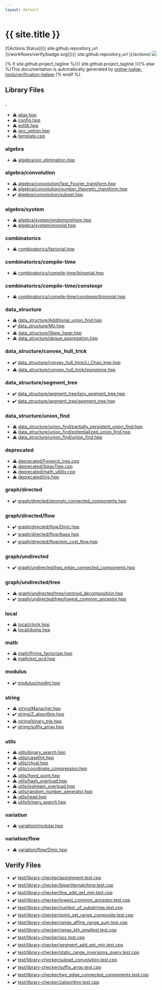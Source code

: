```yaml
---
layout: default
---
```


<!-- mathjax config similar to math.stackexchange -->
<script type="text/javascript" async
  src="https://cdnjs.cloudflare.com/ajax/libs/mathjax/2.7.5/MathJax.js?config=TeX-MML-AM_CHTML">
</script>
<script type="text/x-mathjax-config">
  MathJax.Hub.Config({
    TeX: { equationNumbers: { autoNumber: "AMS" }},
    tex2jax: {
      inlineMath: [ ['$','$'] ],
      processEscapes: true
    },
    "HTML-CSS": { matchFontHeight: false },
    displayAlign: "left",
    displayIndent: "2em"
  });
</script>

<script type="text/javascript" src="https://cdnjs.cloudflare.com/ajax/libs/jquery/3.4.1/jquery.min.js"></script>
<script src="https://cdn.jsdelivr.net/npm/jquery-balloon-js@1.1.2/jquery.balloon.min.js" integrity="sha256-ZEYs9VrgAeNuPvs15E39OsyOJaIkXEEt10fzxJ20+2I=" crossorigin="anonymous"></script>
<script type="text/javascript" src="assets/js/copy-button.js"></script>
<link rel="stylesheet" href="assets/css/copy-button.css" />


# {{ site.title }}

[![Actions Status]({{ site.github.repository_url }}/workflows/verify/badge.svg)]({{ site.github.repository_url }}/actions)
<a href="{{ site.github.repository_url }}"><img src="https://img.shields.io/github/last-commit/{{ site.github.owner_name }}/{{ site.github.repository_name }}" /></a>

{% if site.github.project_tagline %}{{ site.github.project_tagline }}{% else %}This documentation is automatically generated by <a href="https://github.com/online-judge-tools/verification-helper">online-judge-tools/verification-helper</a>.{% endif %}

## Library Files

<div id="5058f1af8388633f609cadb75a75dc9d"></div>

### .

* :warning: <a href="library/alias.hpp.html">alias.hpp</a>
* :warning: <a href="library/config.hpp.html">config.hpp</a>
* :warning: <a href="library/extlib.hpp.html">extlib.hpp</a>
* :warning: <a href="library/gcc_option.hpp.html">gcc_option.hpp</a>
* :warning: <a href="library/template.cpp.html">template.cpp</a>


<div id="384712ec65183407ac811fff2f4c4798"></div>

### algebra

* :warning: <a href="library/algebra/xor_elimination.hpp.html">algebra/xor_elimination.hpp</a>


<div id="3cd9fd076f2d75c19d145e9eb33bfef8"></div>

### algebra/convolution

* :warning: <a href="library/algebra/convolution/fast_Fourier_transform.hpp.html">algebra/convolution/fast_Fourier_transform.hpp</a>
* :warning: <a href="library/algebra/convolution/number_theoretic_transform.hpp.html">algebra/convolution/number_theoretic_transform.hpp</a>
* :heavy_check_mark: <a href="library/algebra/convolution/subset.hpp.html">algebra/convolution/subset.hpp</a>


<div id="c95c870e4534787ab6d160f2417ab752"></div>

### algebra/system

* :warning: <a href="library/algebra/system/endomorphism.hpp.html">algebra/system/endomorphism.hpp</a>
* :warning: <a href="library/algebra/system/monoid.hpp.html">algebra/system/monoid.hpp</a>


<div id="ac1ed416572b96a9f5d69740d174ef3d"></div>

### combinatorics

* :warning: <a href="library/combinatorics/factorial.hpp.html">combinatorics/factorial.hpp</a>


<div id="dfc668f450222e8dc05cbabf0a30df41"></div>

### combinatorics/compile-time

* :warning: <a href="library/combinatorics/compile-time/binomial.hpp.html">combinatorics/compile-time/binomial.hpp</a>


<div id="9b42923a08378df87ca8c99d4e4e8f68"></div>

### combinatorics/compile-time/constexpr

* :warning: <a href="library/combinatorics/compile-time/constexpr/binomial.hpp.html">combinatorics/compile-time/constexpr/binomial.hpp</a>


<div id="c8f6850ec2ec3fb32f203c1f4e3c2fd2"></div>

### data_structure

* :warning: <a href="library/data_structure/Additional_union_find.hpp.html">data_structure/Additional_union_find.hpp</a>
* :heavy_check_mark: <a href="library/data_structure/Mo.hpp.html">data_structure/Mo.hpp</a>
* :warning: <a href="library/data_structure/Skew_heap.hpp.html">data_structure/Skew_heap.hpp</a>
* :warning: <a href="library/data_structure/deque_aggregation.hpp.html">data_structure/deque_aggregation.hpp</a>


<div id="85c1e2c9a6a68b0da546cc8076233cc6"></div>

### data_structure/convex_hull_trick

* :heavy_check_mark: <a href="library/data_structure/convex_hull_trick/Li_Chao_tree.hpp.html">data_structure/convex_hull_trick/Li_Chao_tree.hpp</a>
* :warning: <a href="library/data_structure/convex_hull_trick/monotone.hpp.html">data_structure/convex_hull_trick/monotone.hpp</a>


<div id="fba856dbe1aaa5374a50a27f6dcea717"></div>

### data_structure/segment_tree

* :heavy_check_mark: <a href="library/data_structure/segment_tree/lazy_segment_tree.hpp.html">data_structure/segment_tree/lazy_segment_tree.hpp</a>
* :heavy_check_mark: <a href="library/data_structure/segment_tree/segment_tree.hpp.html">data_structure/segment_tree/segment_tree.hpp</a>


<div id="179a1779a4b5d0e82b6c0fb4370c45e9"></div>

### data_structure/union_find

* :warning: <a href="library/data_structure/union_find/partially_persistent_union_find.hpp.html">data_structure/union_find/partially_persistent_union_find.hpp</a>
* :warning: <a href="library/data_structure/union_find/potentialized_union_find.hpp.html">data_structure/union_find/potentialized_union_find.hpp</a>
* :warning: <a href="library/data_structure/union_find/union_find.hpp.html">data_structure/union_find/union_find.hpp</a>


<div id="54dac5afe1fcac2f65c059fc97b44a58"></div>

### deprecated

* :warning: <a href="library/deprecated/Fenwick_tree.cpp.html">deprecated/Fenwick_tree.cpp</a>
* :warning: <a href="library/deprecated/SplayTree.cpp.html">deprecated/SplayTree.cpp</a>
* :warning: <a href="library/deprecated/math_utility.cpp.html">deprecated/math_utility.cpp</a>
* :warning: <a href="library/deprecated/trie.hpp.html">deprecated/trie.hpp</a>


<div id="969c55f60d4e435b31ce9719112e0fcf"></div>

### graph/directed

* :heavy_check_mark: <a href="library/graph/directed/strongly_connected_components.hpp.html">graph/directed/strongly_connected_components.hpp</a>


<div id="13554c95f4603c3979d32881e43d19e6"></div>

### graph/directed/flow

* :heavy_check_mark: <a href="library/graph/directed/flow/Dinic.hpp.html">graph/directed/flow/Dinic.hpp</a>
* :heavy_check_mark: <a href="library/graph/directed/flow/base.hpp.html">graph/directed/flow/base.hpp</a>
* :heavy_check_mark: <a href="library/graph/directed/flow/min_cost_flow.hpp.html">graph/directed/flow/min_cost_flow.hpp</a>


<div id="89915d49ca05c805c82a9fa3819995df"></div>

### graph/undirected

* :heavy_check_mark: <a href="library/graph/undirected/two_edge_connected_components.hpp.html">graph/undirected/two_edge_connected_components.hpp</a>


<div id="3c61d25aab7013cc226acec7f73e0920"></div>

### graph/undirected/tree

* :warning: <a href="library/graph/undirected/tree/centroid_decomposition.hpp.html">graph/undirected/tree/centroid_decomposition.hpp</a>
* :heavy_check_mark: <a href="library/graph/undirected/tree/lowest_common_ancestor.hpp.html">graph/undirected/tree/lowest_common_ancestor.hpp</a>


<div id="f5ddaf0ca7929578b408c909429f68f2"></div>

### local

* :warning: <a href="library/local/clock.hpp.html">local/clock.hpp</a>
* :warning: <a href="library/local/dump.hpp.html">local/dump.hpp</a>


<div id="7e676e9e663beb40fd133f5ee24487c2"></div>

### math

* :warning: <a href="library/math/Prime_factorizer.hpp.html">math/Prime_factorizer.hpp</a>
* :warning: <a href="library/math/ext_gcd.hpp.html">math/ext_gcd.hpp</a>


<div id="06efba23b1f3a9b846a25c6b49f30348"></div>

### modulus

* :heavy_check_mark: <a href="library/modulus/modint.hpp.html">modulus/modint.hpp</a>


<div id="b45cffe084dd3d20d928bee85e7b0f21"></div>

### string

* :warning: <a href="library/string/Manacher.hpp.html">string/Manacher.hpp</a>
* :heavy_check_mark: <a href="library/string/Z_algorithm.hpp.html">string/Z_algorithm.hpp</a>
* :warning: <a href="library/string/binary_trie.hpp.html">string/binary_trie.hpp</a>
* :heavy_check_mark: <a href="library/string/suffix_array.hpp.html">string/suffix_array.hpp</a>


<div id="2b3583e6e17721c54496bd04e57a0c15"></div>

### utils

* :warning: <a href="library/utils/binary_search.hpp.html">utils/binary_search.hpp</a>
* :warning: <a href="library/utils/casefmt.hpp.html">utils/casefmt.hpp</a>
* :warning: <a href="library/utils/chval.hpp.html">utils/chval.hpp</a>
* :heavy_check_mark: <a href="library/utils/coordinate_compression.hpp.html">utils/coordinate_compression.hpp</a>
* :warning: <a href="library/utils/fixed_point.hpp.html">utils/fixed_point.hpp</a>
* :warning: <a href="library/utils/hash_overload.hpp.html">utils/hash_overload.hpp</a>
* :warning: <a href="library/utils/iostream_overload.hpp.html">utils/iostream_overload.hpp</a>
* :warning: <a href="library/utils/random_number_generator.hpp.html">utils/random_number_generator.hpp</a>
* :warning: <a href="library/utils/read.hpp.html">utils/read.hpp</a>
* :warning: <a href="library/utils/trinary_search.hpp.html">utils/trinary_search.hpp</a>


<div id="64037a31cae3aa224737c3dcdfb7bd46"></div>

### variation

* :warning: <a href="library/variation/modular.hpp.html">variation/modular.hpp</a>


<div id="0b46cfa7c37bdbd50ef33fa005a2319c"></div>

### variation/flow

* :warning: <a href="library/variation/flow/Dinic.hpp.html">variation/flow/Dinic.hpp</a>


## Verify Files

* :heavy_check_mark: <a href="verify/test/library-checker/assignment.test.cpp.html">test/library-checker/assignment.test.cpp</a>
* :heavy_check_mark: <a href="verify/test/library-checker/bipartitematching.test.cpp.html">test/library-checker/bipartitematching.test.cpp</a>
* :heavy_check_mark: <a href="verify/test/library-checker/line_add_get_min.test.cpp.html">test/library-checker/line_add_get_min.test.cpp</a>
* :heavy_check_mark: <a href="verify/test/library-checker/lowest_common_ancestor.test.cpp.html">test/library-checker/lowest_common_ancestor.test.cpp</a>
* :heavy_check_mark: <a href="verify/test/library-checker/number_of_substrings.test.cpp.html">test/library-checker/number_of_substrings.test.cpp</a>
* :heavy_check_mark: <a href="verify/test/library-checker/point_set_range_composite.test.cpp.html">test/library-checker/point_set_range_composite.test.cpp</a>
* :heavy_check_mark: <a href="verify/test/library-checker/range_affine_range_sum.test.cpp.html">test/library-checker/range_affine_range_sum.test.cpp</a>
* :heavy_check_mark: <a href="verify/test/library-checker/range_kth_smallest.test.cpp.html">test/library-checker/range_kth_smallest.test.cpp</a>
* :heavy_check_mark: <a href="verify/test/library-checker/scc.test.cpp.html">test/library-checker/scc.test.cpp</a>
* :heavy_check_mark: <a href="verify/test/library-checker/segment_add_get_min.test.cpp.html">test/library-checker/segment_add_get_min.test.cpp</a>
* :heavy_check_mark: <a href="verify/test/library-checker/static_range_inversions_query.test.cpp.html">test/library-checker/static_range_inversions_query.test.cpp</a>
* :heavy_check_mark: <a href="verify/test/library-checker/subset_convolution.test.cpp.html">test/library-checker/subset_convolution.test.cpp</a>
* :heavy_check_mark: <a href="verify/test/library-checker/suffix_array.test.cpp.html">test/library-checker/suffix_array.test.cpp</a>
* :heavy_check_mark: <a href="verify/test/library-checker/two_edge_connected_components.test.cpp.html">test/library-checker/two_edge_connected_components.test.cpp</a>
* :heavy_check_mark: <a href="verify/test/library-checker/zalgorithm.test.cpp.html">test/library-checker/zalgorithm.test.cpp</a>


